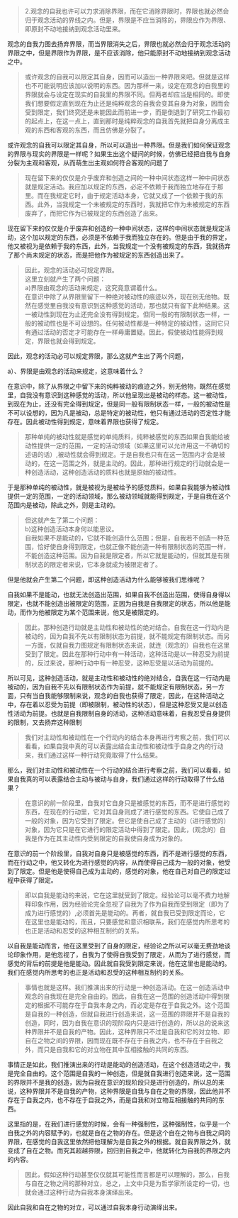 <blockquote data-pid="qo-6YxBi">2.观念的自我也许可以力求消除界限，而在它消除界限时，界限也就必然会归于观念活动的界线之内。但是，界限是不应当消除的，界限应作为界限、即原封不动地接纳到观念活动里来。</blockquote><p data-pid="swDxehFA">观念的自我力图去扬弃界限，而当界限消失之后，界限也就必然会归于观念活动的界限之中，但是界限作为界限，是不应该消除，他只能原封不动地接纳到观念活动之中。</p><blockquote data-pid="hfVvKS-e">或许观念的自我可以限定其自身，因而可以造出一种界限来吧。但就是这样也不可能说明应该加以说明的东西。因为那样一来，设定在观念的自我里的界限就会与设定在现实的自我里的界限不同。但两者却应当是相同的。即使我们想要假定直到现在为止还是纯粹观念的自我会变其自身为对象，因而会受到限定，我们终究还是未能因此而前进一步，而是倒退到了研究工作最初的起点上，在这一点上，直到那时是纯粹观念的自我首先就把自身分离成主观的东西和客观的东西，而且仿佛是分裂了。</blockquote><p data-pid="UKr8YcuV">或许观念的自我可以限定其自身，所以可以造出一种界限。但是我们如何保证观念的界限与现实的界限是一样呢？如果生出这个疑问的时候，仿佛已经把自我与自身分裂为主观和客观，从而萌生出主观如何符合客观的问题了</p><blockquote data-pid="9tNynzDI">现在留下来的仅仅是介乎废弃和创造之间的一种中间状态这样一种中间状态就是规定活动。我应加以规定的东西，必定不依赖于我而独立地存在于那里。而在我规定它时，由于规定活动本身，它就又成了一个依赖于我的东西。此外，当我规定一个未被规定的东西时，我就把它作为未被规定的东西废弃了，而把它作为已被规定的东西创造了出来。</blockquote><p data-pid="bwBOwXy6">现在留下来的仅仅是介乎废弃和创造的一种中间状态，这样的中间状态就是规定活动，这个加以规定的东西，必须是不依赖于我而独立存在的。但是由于我的界定，他又被视为是依赖于我的东西，此外，当我规定一个没有被规定的东西，我就扬弃了那个尚未规定的状态，而是把他作为被规定的东西创造出来了。</p><blockquote data-pid="h7G4dZBy">因此，观念的活动必可规定界限。<br>这里立刻就产生了两个问题：<br>a)界限由观念的活动来规定，这究竟意谓着什么。<br>在意识中除了从界限里留下一种绝对被动性的痕迹以外，现在别无他物。既然在感觉里自我没有意识到这种感觉的活动，那也就只有留下此种结果。这一被动性到现在为止还完全没有得到规定。但同一般的有限制状态一样，一般的被动性也是不可设想的。任何被动性都是一种特定的被动性，这同它只有通过活动的否定才可能存在一样毋庸置疑。因此，假使被动性能得到规定，界限也就会得到规定。</blockquote><p data-pid="SzYG-uBZ">因此，观念的活动必可以规定界限，那么这就产生出了两个问题，</p><p data-pid="TvJRw0_5">a）、界限是由观念的活动来规定，这意味着什么？</p><p data-pid="ldytwuTj">在意识中，除了从界限之中留下来的纯粹被动的痕迹之外，别无他物，既然在感觉里，自我没有意识到这种感觉的活动，所以他呈现出是被动的样态。这一被动性，到现在为止，还没有完全得到规定，但是同一般有限制状态一样，一般的被动性是不可以设想的，因为凡是被动，总是特定的被动性，他只有通过活动的否定性才能存在。因此被动性得到规定，意味着界限也获得了规定。</p><blockquote data-pid="IDGrPQXm">那种单纯的被动性就是感觉的单纯质料，纯粹被感觉的东西如果自我能给被动性提供一定的范围，一定的活动领域（如果这里可以允许用这一不确切的述语的话）,被动性就会得到规定。于是自我也只有在这一范围内才会是被动的，在这一范围之外，就是主动的。因此，那种进行规定的行动就会是一种创造活动，这种创造活动的质料也就是原始的被动性。</blockquote><p data-pid="CPDjqDhj">于是那种单纯的被动性，就是被视为是被给予的感觉质料，如果自我能够为被动性提供一定的范围，一定的活动领域，那么被动领域就能得到规定，于是自我在这个范围内是被动，除此之外，则是主动的。</p><blockquote data-pid="mMrHlCeR">但这就产生了第二个问题：<br>b)这种创造活动本身何以能思议。<br>自我如果不是能动的，它就不能创造什么范围；但是，自我若不创造一种范围，恰好使自身得到限定，也就正像不能创造一种有限制状态的范围一样，不能创造这种范围。因为自我是限定者，所以它就是能动的，但就其是有限制状态的限定者来说，它本身就成为被限定者了。</blockquote><p data-pid="iPV6-2Vl">但是他就会产生第二个问题，即这种创造活动为什么能够被我们思维呢？</p><p data-pid="3p0nJbVp">自我如果不是能动，也就无法创造出范围，如果自我不创造出范围，使得自身得以限定，也就不能创造出被限定的范围，正因为自我是自我限定的状态，所以他是能动，而作为他被限定为某个范围来说，他又是被限定的。</p><blockquote data-pid="PhSDi2ky">因此，那种创造行动就是主动性和被动性的绝对结合。自我在这一行动内是被动的，因为自我不先以有限制状态为前提，就不能规定有限制状态。而另一方面，仅就自我力图规定有限制状态来说，就连（观念的）自我也在这里受到了限定。因此在那种行动中有一种活动，这种活动是以一种忍受为前提的，反过来说，那种行动中有一种忍受，这种忍受是以活动为前提的。</blockquote><p data-pid="5CF70ri1">所以可见，这种创造活动，就是主动性和被动性的绝对结合，自我在这一行动内是被动的，因为自我不先以有限制状态作为前提，就不能规定有限制状态，另一方面，只有当自我能够限制来说，观念的自我也获得了限定，因此，在这种活动之中，存在着以忍受为前提（即被限制，被动性的状态），但是这种忍受又是以创造性活动为前提。也就是自我限制自身的活动，这种活动意味着，自我忍受自身提供的限制，又去扬弃这种限制</p><blockquote data-pid="79pKQ9la">我们对主动性和被动性在一个行动内的结合本身再进行考察之前，我们可以看看，如果自我中真的可以表露出结合主动性和被动性于自身之内的行动来，我们通过这样一种行动究竟取得了什么结果。</blockquote><p data-pid="moRAWPDy">那么，我们对主动性和被动性在一个行动的结合进行考察之前，我们可以看看，如果自我真的可以表露结合主动与被动与自身，我们通过这样的行动取得了什么结果？</p><blockquote data-pid="I-AYZV2v">在意识的前一阶段里，自我对它自身只是被感觉的东西，而不是进行感觉的东西，在现在的行动里，它对其自身则成了进行感觉的东西。它使自己成了一般的对象，因为它受到了限定。但它是使自己成了主动的（进行感觉的）对象，因为它只是在它进行的限定活动中得到了限定。因此，(观念的）自我是作为在其主动性内受到限定的自我使自身成为对象的。</blockquote><p data-pid="Bkd3-czL">在意识的前一个阶段里，自我对自身只是被感觉的东西，而不是进行感觉的东西，而在行动之中，他又转化为进行感觉的内容，从而使得自己成为一般的对象，他受到了限定。但是他是使得自己成为主动的，感觉的对象，他在自己对自己的限定过程中获得了限定。</p><blockquote data-pid="wTLU0YE_">即以自我是能动的来说，它在这里就受到了限定。经验论可以毫不费力地解释印象作用，因为经验论完全忽视了自我为了作为自我而受到限定（即为了成为进行感觉的）,必须首先是能动的。再者，就自我已受到限定而论，它在这里也是能动的，而且，只要感觉和意识相联系，我们在感觉内所思考的也正是活动和忍受的这种相互制约的关系。</blockquote><p data-pid="jPVthCW5">以自我是能动而言，他在这里受到了自身的限定，经验论之所以可以毫无费劲地谈论印象作用，是他忽视了，自我为了使得自我受到了限定，从而为了进行感觉，而感觉的背后的前提是他是能动。因此就自我受到限定来说，他在这里也是能动的。我们在感觉内所思考的也正是活动和忍受的这种相互制约的关系。</p><blockquote data-pid="FUCRbixU">事情也就是这样。我们推演出来的行动是一种创造活动。在这一创造活动中观念的自我现在是完全自由的。因此，自我在这一范围的创造活动中得到限定的根据不可能存在于自我本身之内，而必定是存在于自我之外。这个范围是自我的一种创造，但就自我进行创造来说，这一范围的界限并不是自我的创造，同时，因为自我在意识的现阶段内只是进行创造的，所以总的说来这种界限并不是自我的产物。因此，这种界限只不过是自我和它的对立物、即自在之物之间的界限，因而现在既不存在于自我之内，也不存在于自我之外，而只是自我和它的对立物在其中互相接触的共同的东西。</blockquote><p data-pid="imRiQ7ti">事情正是如此，我们推演出来的行动是能动的创造活动，在这个创造活动之中，我是完全自由的。这个范围是自我的一种创造，但是就自我进行创造来说，这一范围的界限并不是我的创造，因为自我在意识的现阶段只是进行创造的，所以总的来说，这种界限并不是自我的产物，这种界限是自我与自在之物的界限，因此他并不存在于自我之内，也不存在于自我之外，而是自我和对立物互相接触的共同的东西。</p><p data-pid="k38jytew">这里指的是，在我们进行感觉的时候，会有一种强制性，这种强制性，似乎是一个自我之外的内容赋予的，也就是自在之物的存在。但是这个自在之物与自我之间的界限，在感觉的自我这里依然把他理解为是自我之外的根据。就自我界限之外，就变成了自在之物。而究其超越界限，回归到自我之中，他就转化为自我的界限之内的内容。</p><blockquote data-pid="UjQuHXzX">因此，假如这种行动甚至仅仅就其可能性而言都是可以理解的，那么，自我与自在之物之间的那种对立，总之，上文中只是为哲学家所设定的一切，也就会通过这种行动为自我本身演绎出来。</blockquote><p data-pid="udDdjCoP">因此自我和自在之物的对立，可以通过自我本身行动演绎出来。</p><p></p>